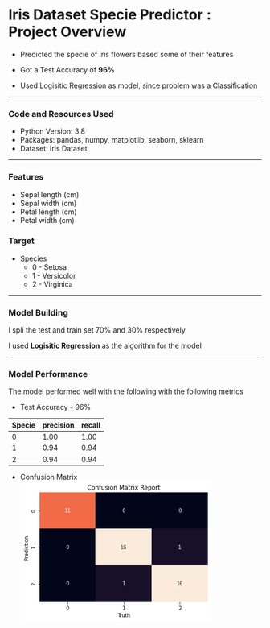 # Iris Dataset Specie Predictor : Project Overview

* Predicted the specie of iris flowers based some of their features

* Got a Test Accuracy of **96%**

* Used Logisitic Regression as model, since problem was a Classification

___
### Code and Resources Used
* Python Version: 3.8
* Packages: pandas, numpy, matplotlib, seaborn, sklearn
* Dataset: Iris Dataset

___
### Features
* Sepal length (cm)
* Sepal width (cm)
* Petal length (cm) 
* Petal width (cm)

### Target
* Species 
    * 0 - Setosa
    * 1 - Versicolor
    * 2 - Virginica 
___

### Model Building

I spli the test and train set 70% and 30% respectively

I used **Logisitic Regression** as the algorithm for the model
___

### Model Performance
The model performed well with the following with the following metrics
* Test Accuracy - 96%

| Specie  | precision | recall  | 
|---------|-----------|---------|
| 0       | 1.00      | 1.00    | 
| 1       | 0.94      | 0.94    | 
| 2       | 0.94      | 0.94    | 


* Confusion Matrix
![Confusion Matrix](img/cmatrix.png)























